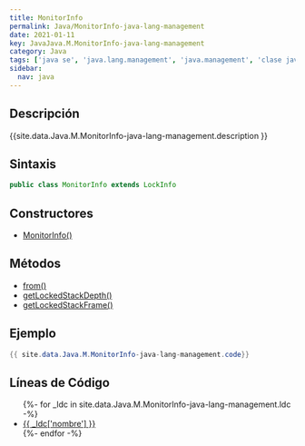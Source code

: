 ```yaml
---
title: MonitorInfo
permalink: Java/MonitorInfo-java-lang-management
date: 2021-01-11
key: JavaJava.M.MonitorInfo-java-lang-management
category: Java
tags: ['java se', 'java.lang.management', 'java.management', 'clase java', 'Java 1.6']
sidebar: 
  nav: java
---
```


## Descripción
{{site.data.Java.M.MonitorInfo-java-lang-management.description }}

## Sintaxis
~~~java
public class MonitorInfo extends LockInfo
~~~

## Constructores
* [MonitorInfo()](/Java/MonitorInfo-java-lang-management/MonitorInfo/)

## Métodos
* [from()](/Java/MonitorInfo-java-lang-management/from)
* [getLockedStackDepth()](/Java/MonitorInfo-java-lang-management/getLockedStackDepth)
* [getLockedStackFrame()](/Java/MonitorInfo-java-lang-management/getLockedStackFrame)

## Ejemplo
~~~java
{{ site.data.Java.M.MonitorInfo-java-lang-management.code}}
~~~

## Líneas de Código
<ul>
{%- for _ldc in site.data.Java.M.MonitorInfo-java-lang-management.ldc -%}
   <li>
       <a href="{{_ldc['url'] }}">{{ _ldc['nombre'] }}</a>
   </li>
{%- endfor -%}
</ul>

